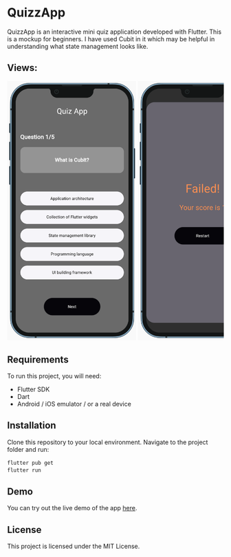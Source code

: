 # QuizzApp

QuizzApp is an interactive mini quiz application developed with Flutter. This is a mockup for beginners. I have used Cubit in it which may be helpful in understanding what state management looks like.

## Views:
<div style="overflow-x: scroll; white-space: nowrap;">
<img src="https://github.com/dev3win/silentsymphony-privacy/blob/main/screenshots_quizzapp/first_question.png" alt="Full Page Player" style="display: inline-block; width: 300px;">
  <img src="https://github.com/dev3win/silentsymphony-privacy/blob/main/screenshots_quizzapp/failed.png"" alt="Bottom Player" style="display: inline-block; width: 300px;">
  <img src="https://github.com/dev3win/silentsymphony-privacy/blob/main/screenshots_quizzapp/passed.png"" alt="Compose" style="display: inline-block; width: 300px;">
  <img src="https://github.com/dev3win/silentsymphony-privacy/blob/main/screenshots_quizzapp/second_question.png" alt="Set Time" style="display: inline-block; width: 300px;">
  <img src="https://github.com/dev3win/silentsymphony-privacy/blob/main/screenshots_quizzapp/third_question.png" alt="Custom Time" style="display: inline-block; width: 300px;">
</div>

## Requirements

To run this project, you will need:

- Flutter SDK
- Dart
- Android / iOS emulator / or a real device

## Installation

Clone this repository to your local environment. Navigate to the project folder and run:

```bash
flutter pub get
flutter run
```
## Demo

You can try out the live demo of the app [here](http://dev.3win.pl/quizzapp).


## License

This project is licensed under the MIT License.